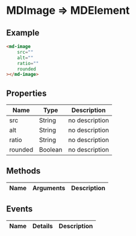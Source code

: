 # MDImage => MDElement

## Example
```html
<md-image
    src=""
    alt=""
    ratio=""
    rounded
></md-image>
```

## Properties
Name | Type | Description
--- | --- | ---
src | String | no description
alt | String | no description
ratio | String | no description
rounded | Boolean | no description

## Methods
Name | Arguments | Description
--- | --- | ---

## Events
Name | Details | Description
--- | --- | ---

